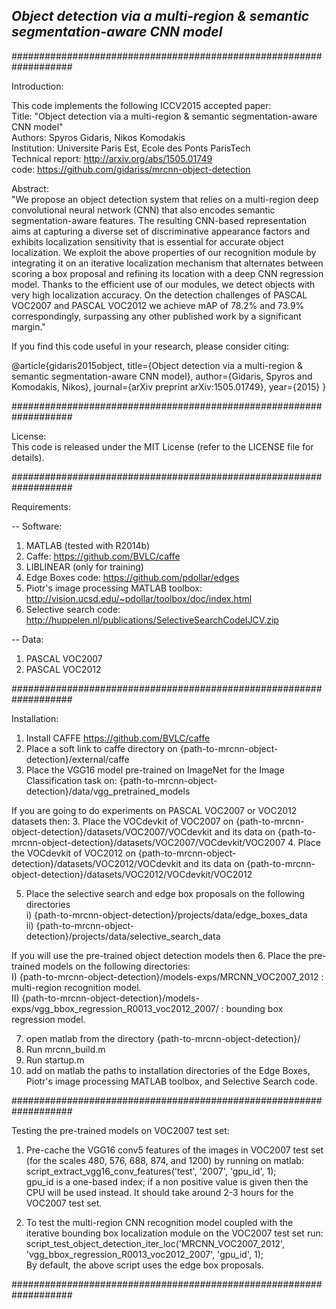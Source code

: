 ## *Object detection via a multi-region & semantic segmentation-aware CNN model*

###################################################################

Introduction:

This code implements the following ICCV2015 accepted paper:  
Title: "Object detection via a multi-region & semantic segmentation-aware CNN model"  
Authors: Spyros Gidaris, Nikos Komodakis  
Institution: Universite Paris Est, Ecole des Ponts ParisTech  
Technical report: http://arxiv.org/abs/1505.01749  
code: https://github.com/gidariss/mrcnn-object-detection  

Abstract:  
"We propose an object detection system that relies on a multi-region deep convolutional neural network (CNN) that also encodes semantic segmentation-aware features. The resulting CNN-based representation aims at capturing a diverse set of discriminative appearance factors and exhibits localization sensitivity that is essential for accurate object localization. We exploit the above properties of our recognition module by integrating it on an iterative localization mechanism that alternates between scoring a box proposal and refining its location with a deep CNN regression model. Thanks to the efficient use of our modules, we detect objects with very high localization accuracy. On the detection challenges of PASCAL VOC2007 and PASCAL VOC2012 we achieve mAP of 78.2% and 73.9% correspondingly, surpassing any other published work by a significant margin."   

If you find this code useful in your research, please consider citing:  

@article{gidaris2015object,
  title={Object detection via a multi-region \& semantic segmentation-aware CNN model},
  author={Gidaris, Spyros and Komodakis, Nikos},
  journal={arXiv preprint arXiv:1505.01749},
  year={2015}
}

###################################################################

License:  
This code is released under the MIT License (refer to the LICENSE file for details).  

###################################################################

Requirements:  

-- Software: 

1) MATLAB (tested with R2014b)
2) Caffe: https://github.com/BVLC/caffe
3) LIBLINEAR (only for training)  
4) Edge Boxes code: https://github.com/pdollar/edges
5) Piotr's image processing MATLAB toolbox: http://vision.ucsd.edu/~pdollar/toolbox/doc/index.html
6) Selective search code: http://huppelen.nl/publications/SelectiveSearchCodeIJCV.zip

-- Data: 
1) PASCAL VOC2007  
2) PASCAL VOC2012    

###################################################################

Installation:

1. Install CAFFE https://github.com/BVLC/caffe
2. Place a soft link to caffe directory on {path-to-mrcnn-object-detection}/external/caffe  
3. Place the VGG16 model pre-trained on ImageNet for the Image Classification task on:
	{path-to-mrcnn-object-detection}/data/vgg_pretrained_models

If you are going to do experiments on PASCAL VOC2007 or VOC2012 datasets then:
3. Place the VOCdevkit of VOC2007 on {path-to-mrcnn-object-detection}/datasets/VOC2007/VOCdevkit and its data on {path-to-mrcnn-object-detection}/datasets/VOC2007/VOCdevkit/VOC2007 
4. Place the VOCdevkit of VOC2012 on {path-to-mrcnn-object-detection}/datasets/VOC2012/VOCdevkit and its data on {path-to-mrcnn-object-detection}/datasets/VOC2012/VOCdevkit/VOC2012
  
5. Place the selective search and edge box proposals on the following directories   
i)  {path-to-mrcnn-object-detection}/projects/data/edge_boxes_data  
ii) {path-to-mrcnn-object-detection}/projects/data/selective_search_data  

If you will use the pre-trained object detection models then
6. Place the pre-trained models on the following directories:  
	I)  {path-to-mrcnn-object-detection}/models-exps/MRCNN_VOC2007_2012  : multi-region recognition model.  
	II) {path-to-mrcnn-object-detection}/models-exps/vgg_bbox_regression_R0013_voc2012_2007/ : bounding box regression model.  

7.  open matlab from the directory {path-to-mrcnn-object-detection}/
8.  Run mrcnn_build.m  
9.  Run startup.m  
10. add on matlab the paths to installation directories of the Edge Boxes, Piotr's image processing MATLAB toolbox, and Selective Search code.

###################################################################

Testing the pre-trained models on VOC2007 test set: 

1. Pre-cache the VGG16 conv5 features of the images in VOC2007 test set (for the scales 480, 576, 688, 874, and 1200) by running on matlab:  
script_extract_vgg16_conv_features('test', '2007', 'gpu_id', 1);   
gpu_id is a one-based index; if a non positive value is given then the CPU will be used instead. It should take around 2-3 hours for the VOC2007 test set.  

2. To test the multi-region CNN recognition model coupled with the iterative bounding box localization module on the VOC2007 test set run:  
script_test_object_detection_iter_loc('MRCNN_VOC2007_2012', 'vgg_bbox_regression_R0013_voc2012_2007', 'gpu_id', 1);   
By default, the above script uses the edge box proposals.  

###################################################################
